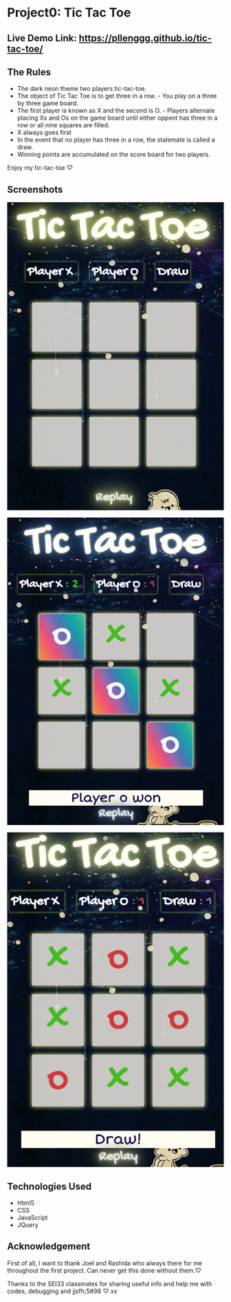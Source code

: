 Project0: Tic Tac Toe
===============
Live Demo Link: https://pllenggg.github.io/tic-tac-toe/
-----------
The Rules
------------
- The dark neon theme two players tic-tac-toe.
- The object of Tic Tac Toe is to get three in a row. - You play on a three by three game board. 
- The first player is known as X and the second is O. - Players alternate placing Xs and Os on the game board until either oppent has three in a row or all nine squares are filled. 
- X always goes first
- In the event that no player has three in a row, the stalemate is called a draw.
- Winning points are accumulated on the score board for two players.

Enjoy my tic-tac-toe ♡


Screenshots
--------

![](https://github.com/pllenggg/tic-tac-toe/blob/master/image/first.png)

![](https://github.com/pllenggg/tic-tac-toe/blob/master/image/second.png)

![](https://github.com/pllenggg/tic-tac-toe/blob/master/image/third.png)


Technologies Used
------

- Html5
- CSS
- JavaScript
- JQuery

Acknowledgement
------

First of all, I want to thank Joel and Rashida who always there for me throughout the first project. Can never get this done without them.♡

Thanks to the SEI33 classmates for sharing useful info and help me with codes, debugging and jjsfh;5#98 ♡ xx




